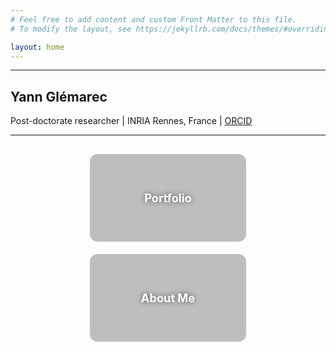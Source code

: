 ```yaml
---
# Feel free to add content and custom Front Matter to this file.
# To modify the layout, see https://jekyllrb.com/docs/themes/#overriding-theme-defaults

layout: home
---
```


<style>
.image-button {
  text-decoration: none;
}

.button-content {
  width: 250px;
  height: 140px;
  background-size: cover;
  background-position: center;
  border-radius: 12px;
  position: relative;
  overflow: hidden;
  transition: filter 0.3s ease;
  display: flex;
  align-items: center;
  justify-content: center;
}

.button-content span {
  color: white;
  font-size: 1.3em;
  font-weight: bold;
  text-shadow: 0 0 8px rgba(0, 0, 0, 0.6);
  z-index: 2;
}

.button-content::after {
  content: "";
  position: absolute;
  inset: 0;
  background: rgba(0, 0, 0, 0.25);
  transition: backdrop-filter 0.3s ease, background 0.3s ease;
}

.image-button:hover .button-content {
  filter: blur(2px) brightness(0.8);
}

.image-button:hover .button-content::after {
  backdrop-filter: blur(2px);
  background: rgba(0, 0, 0, 0.4);
}
</style>


---

## Yann Glémarec

Post-doctorate researcher | INRIA Rennes, France | [ORCID](https://orcid.org/0000-0003-1717-6048) 

--- 

<div style="display: flex; justify-content: center; gap: 20px; flex-wrap: wrap; margin-top: 30px;">

  <a href="{{ '/yannGlemarec.github.io/portfolio/' | relative_url }}" class="image-button">
    <div class="button-content" style="background-image: url('{{ "/pictures/ScannedAvatar.jpg" | relative_url }}');">
      <span>Portfolio</span>
    </div>
  </a>

  <a href="{{ '/yannGlemarec.github.io/about/' | relative_url }}" class="image-button">
    <div class="button-content" style="background-image: url('{{ "/pictures/yann.jpg" | relative_url }}');">
      <span>About Me</span>
    </div>
  </a>

</div>
